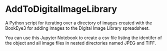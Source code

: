 # AddToDigitalImageLibrary
A Python script for iterating over a directory of images created with the BookEye3 for adding images to the Digital Image Library spreadsheet.

You can use this Jupyter Notebook to create a csv file listing the identifer of the object and all image files in nested directories named JPEG and TIFF.
